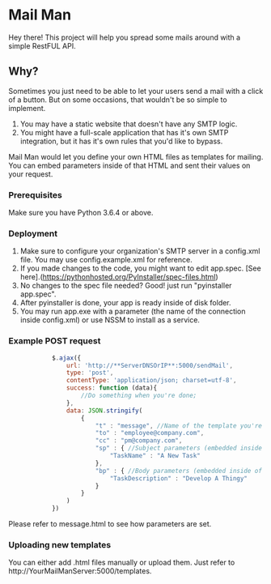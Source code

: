 # Mail Man

Hey there!
This project will help you spread some mails around with a simple RestFUL API. 

## Why?

Sometimes you just need to be able to let your users send a mail with a click of a button. But on some occasions, that wouldn't be so simple to implement.

1. You may have a static website that doesn't have any SMTP logic.
2. You might have a full-scale application that has it's own SMTP integration, but it has it's own rules that you'd like to bypass.

Mail Man would let you define your own HTML files as templates for mailing. You can embed parameters inside of that HTML and sent their values on your request.

### Prerequisites

Make sure you have Python 3.6.4 or above. 

### Deployment

1. Make sure to configure your organization's SMTP server in a config.xml file. You may use config.example.xml for reference.
2. If you made changes to the code, you might want to edit app.spec. [See here].(https://pythonhosted.org/PyInstaller/spec-files.html)
3. No changes to the spec file needed? Good! just run "pyinstaller app.spec".
4. After pyinstaller is done, your app is ready inside of disk folder.
5. You may run app.exe with a parameter (the name of the connection inside config.xml) or use NSSM to install as a service.


### Example POST request

```javascript
            $.ajax({
                url: 'http://**ServerDNSOrIP**:5000/sendMail',
                type: 'post',
                contentType: 'application/json; charset=utf-8',
                success: function (data){
                    //Do something when you're done;
                },
                data: JSON.stringify(
                    {
                        "t" : "message", //Name of the template you're using
                        "to" : "employee@company.com",
                        "cc" : "pm@company.com",
                        "sp" : { //Subject parameters (embedded inside the HTML <subject> tag)
                            "TaskName" : "A New Task"
                        },
                        "bp" : { //Body parameters (embedded inside of the HTML body)
                            "TaskDescription" : "Develop A Thingy"
                        }
                    }
                )
            })
```

Please refer to message.html to see how parameters are set.

### Uploading new templates
You can either add .html files manually or upload them. Just refer to http://YourMailManServer:5000/templates.